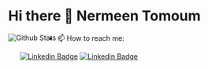 # Hi there 👋 Nermeen Tomoum
<img align='left' alt='Github Stats' src='https://github-readme-stats.vercel.app/api?username=NrmeenTomoum&show_icons=true&theme=radical&custom_title=Github%20Stats%20(Two%20Years%20Ago)&from=2021-05-01&to=2022-05-01&count_private=true'>

- 📫 How to reach me:
  
  [![Linkedin Badge](https://img.shields.io/badge/-Gmail-d44638?style=flat-square&logo=Gmail&logoColor=white&link=mailto:nermeentomoum@gmail.com )](mailto:nermeentomoum@gmail.com)
  [![Linkedin Badge](https://img.shields.io/badge/-LinkedIn-blue?style=flat-square&logo=Linkedin&logoColor=white&link=https://www.linkedin.com/in/nrmeentomoum/)](https://www.linkedin.com/in/nrmeentomoum/)
